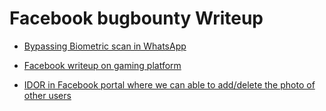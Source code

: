 # Facebook bugbounty Writeup

- [ Bypassing Biometric scan in WhatsApp ](https://infosecwriteups.com/whatsapp-bug-bounty-bypassing-biometric-authentication-using-voip-87548ef7a0ba)

- [ Facebook writeup on gaming platform ](https://ysamm.com/?p=708)

- [ IDOR in Facebook portal where we can able to add/delete the photo of other users ](https://pathleax.medium.com/this-is-how-i-was-able-to-see-and-delete-your-private-facebook-portal-photos-a93ed22f875b)
